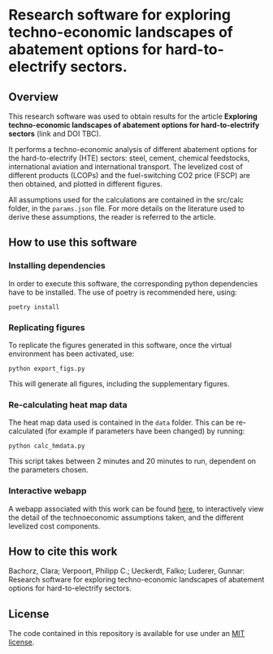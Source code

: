 # Research software for exploring techno-economic landscapes of abatement options for hard-to-electrify sectors.
## Overview
This research software was used to obtain results for the article **Exploring techno-economic landscapes of abatement options for hard-to-electrify sectors** (link and DOI TBC).

It performs a techno-economic analysis of different abatement options for the hard-to-electrify (HTE) sectors: steel, cement, chemical feedstocks, international aviation and international transport. The levelized cost of different products (LCOPs) and the fuel-switching CO2 price (FSCP) are then obtained, and plotted in different figures.

All assumptions used for the calculations are contained in the src/calc folder, in the `params.json` file. For more details on the literature used to derive these assumptions, the reader is referred to the article.

## How to use this software

### Installing dependencies

In order to execute this software, the corresponding python dependencies have to be installed. The use of poetry is recommended here, using:

```
poetry install
```

### Replicating figures

To replicate the figures generated in this software, once the virtual environment has been activated, use:

```
python export_figs.py
```
This will generate all figures, including the supplementary figures.

### Re-calculating heat map data

The heat map data used is contained in the `data` folder. This can be re-calculated (for example if parameters have been changed) by running:

```
python calc_hmdata.py
```
This script takes between 2 minutes and 20 minutes to run, dependent on the parameters chosen.

### Interactive webapp

A webapp associated with this work can be found [here](https://github.com/clarabachorz/mapping-hte-sectors-webapp), to interactively view the detail of the technoeconomic assumptions taken, and the different levelized cost components.

## How to cite this work

Bachorz, Clara; Verpoort, Philipp C.; Ueckerdt, Falko; Luderer, Gunnar: Research software for exploring techno-economic landscapes of abatement options for hard-to-electrify sectors.

## License
The code contained in this repository is available for use under an [MIT license](https://opensource.org/license/mit).